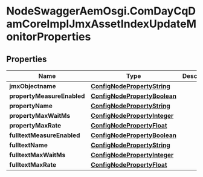 # NodeSwaggerAemOsgi.ComDayCqDamCoreImplJmxAssetIndexUpdateMonitorProperties

## Properties

Name | Type | Description | Notes
------------ | ------------- | ------------- | -------------
**jmxObjectname** | [**ConfigNodePropertyString**](ConfigNodePropertyString.md) |  | [optional] 
**propertyMeasureEnabled** | [**ConfigNodePropertyBoolean**](ConfigNodePropertyBoolean.md) |  | [optional] 
**propertyName** | [**ConfigNodePropertyString**](ConfigNodePropertyString.md) |  | [optional] 
**propertyMaxWaitMs** | [**ConfigNodePropertyInteger**](ConfigNodePropertyInteger.md) |  | [optional] 
**propertyMaxRate** | [**ConfigNodePropertyFloat**](ConfigNodePropertyFloat.md) |  | [optional] 
**fulltextMeasureEnabled** | [**ConfigNodePropertyBoolean**](ConfigNodePropertyBoolean.md) |  | [optional] 
**fulltextName** | [**ConfigNodePropertyString**](ConfigNodePropertyString.md) |  | [optional] 
**fulltextMaxWaitMs** | [**ConfigNodePropertyInteger**](ConfigNodePropertyInteger.md) |  | [optional] 
**fulltextMaxRate** | [**ConfigNodePropertyFloat**](ConfigNodePropertyFloat.md) |  | [optional] 


